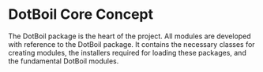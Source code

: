 # DotBoil Core Concept

The DotBoil package is the heart of the project. All modules are developed with reference to the DotBoil package. It contains the necessary classes for creating modules, the installers required for loading these packages, and the fundamental DotBoil modules.

